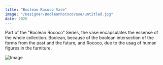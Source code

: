 ```yaml
---
title: "Boolean Rococo Vase"
image: "/Designer/BooleanRococoVase/untitled.jpg"
date: 2020
---
```


Part of the "Boolean Rococo" Series, the vase encapsulates the essense of the whole collection. Boolean, because of the boolean intersection of the forms from the past and the future, and Rococo, due to the usag of human figures in the furniture.

![Image](/Designer/BooleanRococoVase/back.jpg)
